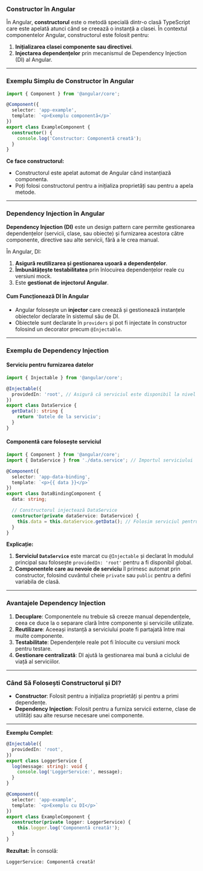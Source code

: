### **Constructor în Angular**

În Angular, **constructorul** este o metodă specială dintr-o clasă TypeScript care este apelată atunci când se creează o instanță a clasei. În contextul componentelor Angular, constructorul este folosit pentru:
1. **Inițializarea clasei componente sau directivei**.
2. **Injectarea dependențelor** prin mecanismul de Dependency Injection (DI) al Angular.

---

### **Exemplu Simplu de Constructor în Angular**

```typescript
import { Component } from '@angular/core';

@Component({
  selector: 'app-example',
  template: `<p>Exemplu componentă</p>`
})
export class ExampleComponent {
  constructor() {
    console.log('Constructor: Componentă creată');
  }
}
```

**Ce face constructorul:**
- Constructorul este apelat automat de Angular când instanțiază componenta.
- Poți folosi constructorul pentru a inițializa proprietăți sau pentru a apela metode.

---

### **Dependency Injection în Angular**

**Dependency Injection (DI)** este un design pattern care permite gestionarea dependențelor (servicii, clase, sau obiecte) și furnizarea acestora către componente, directive sau alte servicii, fără a le crea manual.

În Angular, DI:
1. **Asigură reutilizarea și gestionarea ușoară a dependențelor**.
2. **Îmbunătățește testabilitatea** prin înlocuirea dependențelor reale cu versiuni mock.
3. Este **gestionat de injectorul Angular**.

#### **Cum Funcționează DI în Angular**
- Angular folosește un **injector** care creează și gestionează instanțele obiectelor declarate în sistemul său de DI.
- Obiectele sunt declarate în `providers` și pot fi injectate în constructor folosind un decorator precum `@Injectable`.

---

### **Exemplu de Dependency Injection**

#### Serviciu pentru furnizarea datelor
```typescript
import { Injectable } from '@angular/core';

@Injectable({
  providedIn: 'root', // Asigură că serviciul este disponibil la nivel global
})
export class DataService {
  getData(): string {
    return 'Datele de la serviciu';
  }
}
```

#### Componentă care folosește serviciul
```typescript
import { Component } from '@angular/core';
import { DataService } from './data.service'; // Importul serviciului

@Component({
  selector: 'app-data-binding',
  template: `<p>{{ data }}</p>`
})
export class DataBindingComponent {
  data: string;

  // Constructorul injectează DataService
  constructor(private dataService: DataService) {
    this.data = this.dataService.getData(); // Folosim serviciul pentru a obține date
  }
}
```

**Explicație:**
1. **Serviciul `DataService`** este marcat cu `@Injectable` și declarat în modulul principal sau folosește `providedIn: 'root'` pentru a fi disponibil global.
2. **Componentele care au nevoie de serviciu** îl primesc automat prin constructor, folosind cuvântul cheie `private` sau `public` pentru a defini variabila de clasă.

---

### **Avantajele Dependency Injection**
1. **Decuplare**: Componentele nu trebuie să creeze manual dependențele, ceea ce duce la o separare clară între componente și serviciile utilizate.
2. **Reutilizare**: Aceeași instanță a serviciului poate fi partajată între mai multe componente.
3. **Testabilitate**: Dependențele reale pot fi înlocuite cu versiuni mock pentru testare.
4. **Gestionare centralizată**: DI ajută la gestionarea mai bună a ciclului de viață al serviciilor.

---

### **Când Să Folosești Constructorul și DI?**

- **Constructor**: Folosit pentru a inițializa proprietăți și pentru a primi dependențe.
- **Dependency Injection**: Folosit pentru a furniza servicii externe, clase de utilități sau alte resurse necesare unei componente.

---

**Exemplu Complet**:

```typescript
@Injectable({
  providedIn: 'root',
})
export class LoggerService {
  log(message: string): void {
    console.log('LoggerService:', message);
  }
}

@Component({
  selector: 'app-example',
  template: `<p>Exemplu cu DI</p>`
})
export class ExampleComponent {
  constructor(private logger: LoggerService) {
    this.logger.log('Componentă creată!');
  }
}
```

**Rezultat:**
În consolă:
```plaintext
LoggerService: Componentă creată!
```

